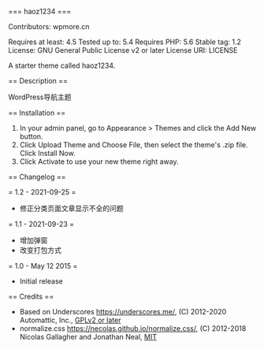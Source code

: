 === haoz1234 ===

Contributors: wpmore.cn

Requires at least: 4.5
Tested up to: 5.4
Requires PHP: 5.6
Stable tag: 1.2
License: GNU General Public License v2 or later
License URI: LICENSE

A starter theme called haoz1234.

== Description ==

WordPress导航主题

== Installation ==

1. In your admin panel, go to Appearance > Themes and click the Add New button.
2. Click Upload Theme and Choose File, then select the theme's .zip file. Click Install Now.
3. Click Activate to use your new theme right away.

== Changelog ==

= 1.2 - 2021-09-25 =
* 修正分类页面文章显示不全的问题

= 1.1 - 2021-09-23 =
* 增加弹窗
* 改变打包方式

= 1.0 - May 12 2015 =
* Initial release

== Credits ==

* Based on Underscores https://underscores.me/, (C) 2012-2020 Automattic, Inc., [GPLv2 or later](https://www.gnu.org/licenses/gpl-2.0.html)
* normalize.css https://necolas.github.io/normalize.css/, (C) 2012-2018 Nicolas Gallagher and Jonathan Neal, [MIT](https://opensource.org/licenses/MIT)
